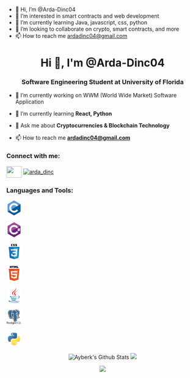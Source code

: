- 👋 Hi, I’m @Arda-Dinc04
- 👀 I’m interested in smart contracts and web development
- 🌱 I’m currently learning Java, javascript, css, python
- 💞️ I’m looking to collaborate on crypto, smart contracts, and more
- 📫 How to reach me ardadinc04@gmail.com

<!---
Arda-Dinc04/Arda-Dinc04 is a ✨ special ✨ repository because its `README.md` (this file) appears on your GitHub profile.
You can click the Preview link to take a look at your changes.
--->
<h1 align="center">Hi 👋, I'm @Arda-Dinc04</h1>
<h3 align="center">Software Engineering Student at University of Florida</h3>

- 🔭 I’m currently working on WWM (World Wide Market) Software Application

- 🌱 I’m currently learning **React, Python**

- 💬 Ask me about **Cryptocurrencies & Blockchain Technology**

- 📫 How to reach me **ardadinc04@gmail.com**

<h3 align="left">Connect with me:</h3>
<a href="www.linkedin.com/in/arda-dinc-897b7a22b" target="blank"><img align="center" src="https://raw.githubusercontent.com/rahuldkjain/github-profile-readme-generator/master/src/images/icons/Social/linked-in-alt.svg" height="30" width="40" /></a>
<a href="https://www.instagram.com/ardadinc04/?next=%2F#" target="blank"><img align="center" src="https://raw.githubusercontent.com/rahuldkjain/github-profile-readme-generator/master/src/images/icons/Social/instagram.svg" alt="arda_dinc" height="30" width="40" /></a>

<h3 align="left">Languages and Tools:</h3>

<!-- C --> 
<a href="https://www.cprogramming.com/" target="_blank"> <img src="https://raw.githubusercontent.com/devicons/devicon/master/icons/c/c-original.svg" alt="c" width="40" height="40"/> </a>
<!-- C# --> 
<a href="https://www.w3schools.com/cs/" target="_blank"> <img src="https://raw.githubusercontent.com/devicons/devicon/master/icons/csharp/csharp-original.svg" alt="csharp" width="40" height="40"/> </a>

<!-- C++ --> 
<!-- needs to be included--> 

<!-- CSS --> 
<a href="https://www.w3schools.com/css/" target="_blank"> <img src="https://raw.githubusercontent.com/devicons/devicon/master/icons/css3/css3-original-wordmark.svg" alt="css3" width="40" height="40"/> </a> 
<!-- HTML --> 
<a href="https://www.w3.org/html/" target="_blank"> <img src="https://raw.githubusercontent.com/devicons/devicon/master/icons/html5/html5-original-wordmark.svg" alt="html5" width="40" height="40"/> </a> 
<!-- Java --> 
<a href="https://www.java.com" target="_blank"> <img src="https://raw.githubusercontent.com/devicons/devicon/master/icons/java/java-original.svg" alt="java" width="40" height="40"/> </a> 
<!-- PostgreSql --> 
<a href="https://www.postgresql.org" target="_blank"> <img src="https://raw.githubusercontent.com/devicons/devicon/master/icons/postgresql/postgresql-original-wordmark.svg" alt="postgresql" width="40" height="40"/> </a> 
<!-- Python --> 
<a href="https://www.python.org" target="_blank"> <img src="https://raw.githubusercontent.com/devicons/devicon/master/icons/python/python-original.svg" alt="python" width="40" height="40"/> </a> 
</p>
<p align="center">
<img width="49%" src="https://github-readme-stats.vercel.app/api?username=rootroxox&show_icons=true&include_all_commits=true&theme=radical" alt="Ayberk's Github Stats" />

 <img width="49%" src="https://github-readme-streak-stats.herokuapp.com/?user=rootroxox&show_icons=true&locale=en&layout=compact&theme=radical&line_height=0" />
</p> 

<p align = "center"> 
<img src="https://activity-graph.herokuapp.com/graph?username=rootroxox&theme=redical">
</p> 
